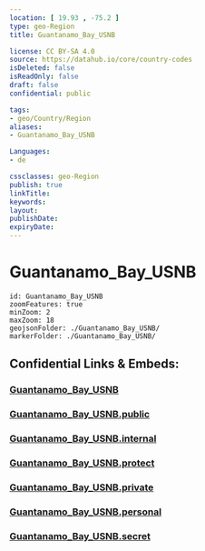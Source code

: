 ```yaml
---
location: [ 19.93 , -75.2 ] 
type: geo-Region
title: Guantanamo_Bay_USNB

license: CC BY-SA 4.0
source: https://datahub.io/core/country-codes
isDeleted: false
isReadOnly: false
draft: false
confidential: public

tags:
- geo/Country/Region
aliases:
- Guantanamo_Bay_USNB

Languages:
- de

cssclasses: geo-Region
publish: true
linkTitle: 
keywords: 
layout: 
publishDate: 
expiryDate: 
---
```


# Guantanamo_Bay_USNB

```leaflet
id: Guantanamo_Bay_USNB
zoomFeatures: true 
minZoom: 2 
maxZoom: 18
geojsonFolder: ./Guantanamo_Bay_USNB/
markerFolder: ./Guantanamo_Bay_USNB/
```


## Confidential Links & Embeds: 

### [Guantanamo_Bay_USNB](/_Standards/Earth/Continent/America~North/USA/USA~Islands/Counties/Guantanamo_Bay_USNB.md) 

### [Guantanamo_Bay_USNB.public](/_public/Earth/Continent/America~North/USA/USA~Islands/Counties/Guantanamo_Bay_USNB.public.md) 

### [Guantanamo_Bay_USNB.internal](/_internal/Earth/Continent/America~North/USA/USA~Islands/Counties/Guantanamo_Bay_USNB.internal.md) 

### [Guantanamo_Bay_USNB.protect](/_protect/Earth/Continent/America~North/USA/USA~Islands/Counties/Guantanamo_Bay_USNB.protect.md) 

### [Guantanamo_Bay_USNB.private](/_private/Earth/Continent/America~North/USA/USA~Islands/Counties/Guantanamo_Bay_USNB.private.md) 

### [Guantanamo_Bay_USNB.personal](/_personal/Earth/Continent/America~North/USA/USA~Islands/Counties/Guantanamo_Bay_USNB.personal.md) 

### [Guantanamo_Bay_USNB.secret](/_secret/Earth/Continent/America~North/USA/USA~Islands/Counties/Guantanamo_Bay_USNB.secret.md)

